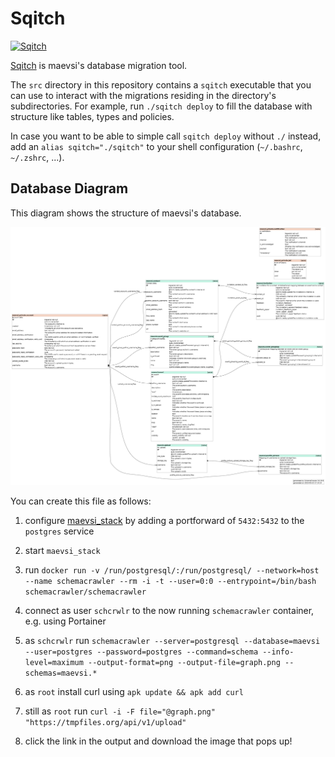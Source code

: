 # Sqitch

[<img src="https://sqitch.org/img/sqitch-logo.svg" alt="Sqitch" width="1000"/>](https://sqitch.org/)

[Sqitch](https://sqitch.org/) is maevsi's database migration tool.

The `src` directory in this repository contains a `sqitch` executable that you can use to interact with the migrations residing in the directory's subdirectories.
For example, run `./sqitch deploy` to fill the database with structure like tables, types and policies.

In case you want to be able to simple call `sqitch deploy` without `./` instead, add an `alias sqitch="./sqitch"` to your shell configuration (`~/.bashrc`, `~/.zshrc`, ...).

## Database Diagram

This diagram shows the structure of maevsi's database.

![Graph](./docs/graph.png)

You can create this file as follows:

1. configure [maevsi_stack](https://github.com/maevsi/maevsi_stack) by adding a portforward of `5432:5432` to the `postgres` service

1. start `maevsi_stack`

1. run `docker run -v /run/postgresql/:/run/postgresql/ --network=host --name schemacrawler --rm -i -t --user=0:0 --entrypoint=/bin/bash schemacrawler/schemacrawler`

1. connect as user `schcrwlr` to the now running `schemacrawler` container, e.g. using Portainer

1. as `schcrwlr` run `schemacrawler --server=postgresql --database=maevsi --user=postgres --password=postgres --command=schema --info-level=maximum --output-format=png --output-file=graph.png --schemas=maevsi.*`

1. as `root` install curl using `apk update && apk add curl`

1. still as `root` run `curl -i -F file="@graph.png" "https://tmpfiles.org/api/v1/upload"`

1. click the link in the output and download the image that pops up!
